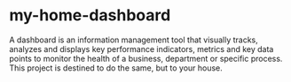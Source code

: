 # my-home-dashboard
A dashboard is an information management tool that visually tracks, analyzes and displays key performance indicators, metrics and key data points to monitor the health of a business, department or specific process. This project is destined to do the same, but to your house.
